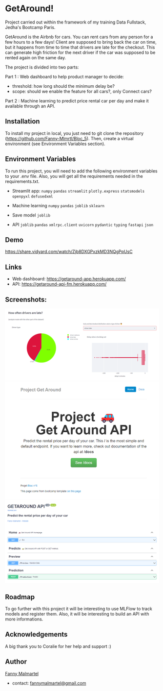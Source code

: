
# GetAround!

Project carried out within the framework of my training Data Fullstack, Jedha's Bootcamp Paris. 

GetAround is the Airbnb for cars. You can rent cars from any person for a few hours to a few days!
Client are supposed to bring back the car on time, but it happens from time to time that drivers are late for the checkout.
This can generate high friction for the next driver if the car was supposed to be rented again on the same day.
 
The project is divided into two parts:

Part 1 : Web dashboard to help product manager to decide: 
- threshold: how long should the minimum delay be?
- scope: should we enable the feature for all cars?, only Connect cars?

Part 2 : Machine learning to predict price rental car per day and make it available through an API. 












## Installation

To install my project in local, you just need to git clone the repository (https://github.com/Fanny-Mlmrtl/Bloc_5). Then, create a virtual environment (see Environment Variables section).

    
## Environment Variables

To run this project, you will need to add the following environment variables to your .env file. Also, you will get all the requirements needed in the requirements.txt.

- Streamlit app:
`numpy`
`pandas`
`streamlit`
`plotly.express`
`statsmodels`
`openpyxl`
`defusedxml`

- Machine learning 
`numpy`
`pandas`
`joblib`
`sklearn`

- Save model
`joblib`

- API
`joblib`
`pandas`
`xmlrpc.client`
`uvicorn`
`pydantic`
`typing`
`fastapi`
`json`









## Demo

https://share.vidyard.com/watch/Zjb8DXGPxzkMD3NQgPpUsC



## Links

- Web dashboard: https://getaround-app.herokuapp.com/
- API: https://getaround-api-fm.herokuapp.com/
## Screenshots: 

!["Web dashboard"](https://github.com/Fanny-Mlmrtl/Bloc_5/blob/main/Streamlit.png)
!["API"](https://github.com/Fanny-Mlmrtl/Bloc_5/blob/main/API.png)
!["API"](https://github.com/Fanny-Mlmrtl/Bloc_5/blob/main/API_bis.png)
## Roadmap

To go further with this project it will be interesting to use MLFlow to track models and register them. 
Also, it will be interesting to build an API with more informations. 
## Acknowledgements

 A big thank you to Coralie for her help and support :)



## Author

[Fanny Malmartel ](https://github.com/Fanny-Mlmrtl)
- contact: fannymalmartel@gmail.com


